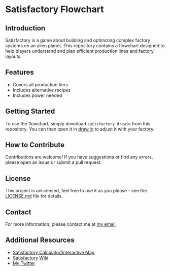 # Satisfactory Flowchart

## Introduction
Satisfactory is a game about building and optimizing complex factory systems on an alien planet. This repository contains a flowchart designed to help players understand and plan efficient production lines and factory layouts.

## Features
- Covers all production tiers
- Includes alternative recipes
- Includes power needed

## Getting Started
To use the flowchart, simply download `satisfactory.drawio` from this repository. You can then open it in [draw.io](https://app.diagrams.net/) to adjust it with your factory.

## How to Contribute
Contributions are welcome! If you have suggestions or find any errors, please open an issue or submit a pull request.

## License
This project is unlicensed, feel free to use it as you please - see the [LICENSE.md](LICENSE) file for details.

## Contact
For more information, please contact me at [my email](mailto:felixtan1999@gmail.com).

## Additional Resources
- [Satisfactory Calculator/Interactive Map](https://satisfactory-calculator.com/)
- [Satisfactory Wiki](https://satisfactory.fandom.com/wiki/Satisfactory_Wiki)
- [My Twitter](https://twitter.com/yourusername)
